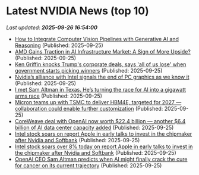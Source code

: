 # Latest NVIDIA News (top 10)
_Last updated: **2025-09-26 16:54:00**_

- [How to Integrate Computer Vision Pipelines with Generative AI and Reasoning](https://developer.nvidia.com/blog/how-to-integrate-computer-vision-pipelines-with-generative-ai-and-reasoning/) (Published: 2025-09-25)
- [AMD Gains Traction in AI Infrastructure Market: A Sign of More Upside?](https://finance.yahoo.com/news/amd-gains-traction-ai-infrastructure-164000247.html) (Published: 2025-09-25)
- [Ken Griffin knocks Trump's corporate deals, says 'all of us lose' when government starts picking winners](https://www.cnbc.com/2025/09/25/ken-griffin-trump-white-house-tariffs.html) (Published: 2025-09-25)
- [Nvidia’s alliance with Intel signals the end of PC graphics as we know it](https://www.pcworld.com/article/2913861/nvidias-alliance-with-intel-signals-the-end-of-pc-graphics-as-we-know-it.html) (Published: 2025-09-25)
- [I met Sam Altman in Texas. He’s turning the race for AI into a gigawatt arms race](https://fortune.com/2025/09/25/i-met-sam-altman-in-texas-hes-turning-the-race-for-ai-into-a-gigawatt-arms-race/) (Published: 2025-09-25)
- [Micron teams up with TSMC to deliver HBM4E, targeted for 2027 — collaboration could enable further customization](https://www.tomshardware.com/micron-hands-tsmc-the-keys-to-hbm4e) (Published: 2025-09-25)
- [CoreWeave deal with OpenAI now worth $22.4 billion — another $6.4 billion of AI data center capacity added](https://www.tomshardware.com/tech-industry/coreweave-deal-with-openai-now-worth-usd22-4-billion-another-usd6-4-billion-of-ai-data-center-capacity-added) (Published: 2025-09-25)
- [Intel stock soars on report Apple in early talks to invest in the chipmaker after Nvidia and Softbank](https://economictimes.indiatimes.com/news/international/us/intel-stock-soars-on-report-apple-in-early-talks-to-invest-in-the-chipmaker-after-nvidia-and-softbank/articleshow/124124314.cms) (Published: 2025-09-25)
- [Intel stock soars over 8% today on report Apple in early talks to invest in the chipmaker after Nvidia and Softbank](https://economictimes.indiatimes.com/news/international/us/intel-stock-soars-8-today-on-report-apple-in-early-talks-to-invest-in-the-chipmaker-after-nvidia-and-softbank/articleshow/124124314.cms) (Published: 2025-09-25)
- [OpenAI CEO Sam Altman predicts when AI might finally crack the cure for cancer on its current trajectory](https://economictimes.indiatimes.com/magazines/panache/openai-ceo-sam-altman-predicts-when-ai-might-finally-crack-the-cure-for-cancer-on-its-current-trajectory/articleshow/124124771.cms) (Published: 2025-09-25)
